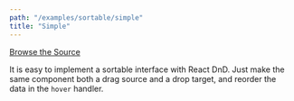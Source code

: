```yaml
---
path: "/examples/sortable/simple"
title: "Simple"
---
```

[Browse the Source](https://github.com/react-dnd/react-dnd/tree/master/packages/documentation-examples/src/04%20Sortable/Simple)

It is easy to implement a sortable interface with React DnD. Just make
the same component both a drag source and a drop target, and reorder
the data in the `hover` handler.

<sortable-simple></sortable-simple>